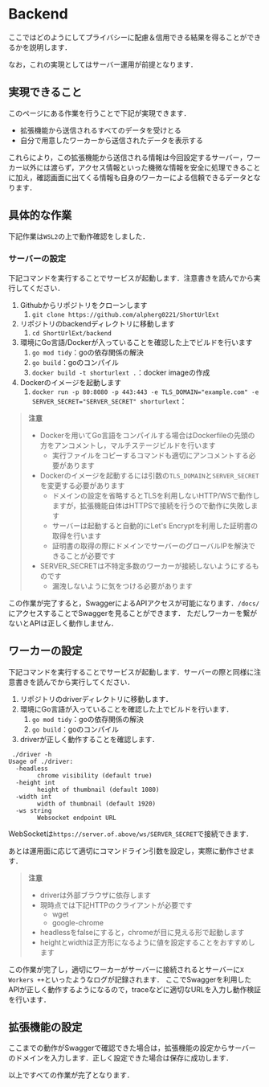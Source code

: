 # Backend

ここではどのようにしてプライバシーに配慮＆信用できる結果を得ることができるかを説明します．

なお，これの実現としてはサーバー運用が前提となります．

## 実現できること

このページにある作業を行うことで下記が実現できます．

+ 拡張機能から送信されるすべてのデータを受けとる
+ 自分で用意したワーカーから送信されたデータを表示する

これらにより，この拡張機能から送信される情報は今回設定するサーバー，ワーカー以外には渡らず，アクセス情報といった機微な情報を安全に処理できることに加え，確認画面に出てくる情報も自身のワーカーによる信頼できるデータとなります．

## 具体的な作業

下記作業は`WSL2`の上で動作確認をしました．

### サーバーの設定

下記コマンドを実行することでサービスが起動します．注意書きを読んでから実行してください．

1. Githubからリポジトリをクローンします
   1. `git clone https://github.com/alpherg0221/ShortUrlExt`
2. リポジトリのbackendディレクトリに移動します
   1. `cd ShortUrlExt/backend`
3. 環境にGo言語/Dockerが入っていることを確認した上でビルドを行います
   1. `go mod tidy`：goの依存関係の解決
   2. `go build`：goのコンパイル
   3. `docker build -t shorturlext .`：docker imageの作成
4. Dockerのイメージを起動します
   1. `docker run -p 80:8080 -p 443:443 -e TLS_DOMAIN="example.com" -e SERVER_SECRET="SERVER_SECRET" shorturlext`：

> **注意**
> - Dockerを用いてGo言語をコンパイルする場合はDockerfileの先頭の方をアンコメントし，マルチステージビルドを行います
>   - 実行ファイルをコピーするコマンドも適切にアンコメントする必要があります
> - Dockerのイメージを起動するには引数の`TLS_DOMAIN`と`SERVER_SECRET`を変更する必要があります
>   - ドメインの設定を省略するとTLSを利用しないHTTP/WSで動作しますが，拡張機能自体はHTTPSで接続を行うので動作に失敗します
>   - サーバーは起動すると自動的にLet's Encryptを利用した証明書の取得を行います
>   - 証明書の取得の際にドメインでサーバーのグローバルIPを解決できることが必要です
> - SERVER_SECRETは不特定多数のワーカーが接続しないようにするものです
>   - 漏洩しないように気をつける必要があります

この作業が完了すると，SwaggerによるAPIアクセスが可能になります．`/docs/`にアクセスすることでSwaggerを見ることができます．
ただしワーカーを繋がないとAPIは正しく動作しません．

## ワーカーの設定

下記コマンドを実行することでサービスが起動します．サーバーの際と同様に注意書きを読んでから実行してください．

1. リポジトリのdriverディレクトリに移動します．
2. 環境にGo言語が入っていることを確認した上でビルドを行います．
   1. `go mod tidy`：goの依存関係の解決
   2. `go build`：goのコンパイル
3. driverが正しく動作することを確認します．

```
 ./driver -h                        
Usage of ./driver:
  -headless
    	chrome visibility (default true)
  -height int
    	height of thumbnail (default 1080)
  -width int
    	width of thumbnail (default 1920)
  -ws string
    	Websocket endpoint URL
```

WebSocketは`https://server.of.above/ws/SERVER_SECRET`で接続できます．

あとは運用面に応じて適切にコマンドライン引数を設定し，実際に動作させます．

> **注意**
> - driverは外部ブラウザに依存します
> - 現時点では下記HTTPのクライアントが必要です
>     - wget
>     - google-chrome
> - headlessをfalseにすると，chromeが目に見える形で起動します
> - heightとwidthは正方形になるように値を設定することをおすすめします

この作業が完了し，適切にワーカーがサーバーに接続されるとサーバーに`X Workers ++`といったようなログが記録されます．
ここでSwaggerを利用したAPIが正しく動作するようになるので，traceなどに適切なURLを入力し動作検証を行います．

## 拡張機能の設定

ここまでの動作がSwaggerで確認できた場合は，拡張機能の設定からサーバーのドメインを入力します．正しく設定できた場合は保存に成功します．

以上ですべての作業が完了となります．